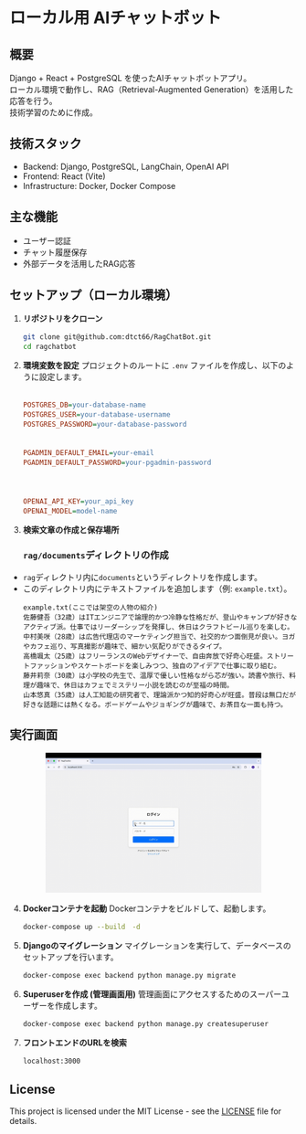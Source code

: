 # ローカル用 AIチャットボット
## 概要
Django + React + PostgreSQL を使ったAIチャットボットアプリ。  
ローカル環境で動作し、RAG（Retrieval-Augmented Generation）を活用した応答を行う。  
技術学習のために作成。

## 技術スタック
- Backend: Django, PostgreSQL, LangChain, OpenAI API
- Frontend: React (Vite)
- Infrastructure: Docker, Docker Compose

## 主な機能
- ユーザー認証
- チャット履歴保存
- 外部データを活用したRAG応答

## セットアップ（ローカル環境）


1. **リポジトリをクローン**
    ```bash
    git clone git@github.com:dtct66/RagChatBot.git
    cd ragchatbot
    ```

2. **環境変数を設定**
    プロジェクトのルートに `.env` ファイルを作成し、以下のように設定します。
    ```ini
    
    POSTGRES_DB=your-database-name
    POSTGRES_USER=your-database-username
    POSTGRES_PASSWORD=your-database-password

    
    PGADMIN_DEFAULT_EMAIL=your-email
    PGADMIN_DEFAULT_PASSWORD=your-pgadmin-password


    
    OPENAI_API_KEY=your_api_key
    OPENAI_MODEL=model-name
    ```

3. **検索文章の作成と保存場所**
    ### **`rag/documents`ディレクトリの作成**
- `rag`ディレクトリ内に`documents`というディレクトリを作成します。
- このディレクトリ内にテキストファイルを追加します（例: `example.txt`）。
    ```text
    example.txt(ここでは架空の人物の紹介)
    佐藤健吾（32歳）はITエンジニアで論理的かつ冷静な性格だが、登山やキャンプが好きなアクティブ派。仕事ではリーダーシップを発揮し、休日はクラフトビール巡りを楽しむ。
    中村美咲（28歳）は広告代理店のマーケティング担当で、社交的かつ面倒見が良い。ヨガやカフェ巡り、写真撮影が趣味で、細かい気配りができるタイプ。
    高橋颯太（25歳）はフリーランスのWebデザイナーで、自由奔放で好奇心旺盛。ストリートファッションやスケートボードを楽しみつつ、独自のアイデアで仕事に取り組む。
    藤井莉奈（30歳）は小学校の先生で、温厚で優しい性格ながら芯が強い。読書や旅行、料理が趣味で、休日はカフェでミステリー小説を読むのが至福の時間。
    山本悠真（35歳）は人工知能の研究者で、理論派かつ知的好奇心が旺盛。普段は無口だが好きな話題には熱くなる。ボードゲームやジョギングが趣味で、お茶目な一面も持つ。
    ```
## 実行画面
<p align="center">
  <img src="images/demo.gif" width="75%" style="max-width: 800px;">
</p>

4. **Dockerコンテナを起動**
    Dockerコンテナをビルドして、起動します。
    ```bash
    docker-compose up --build　-d
    ```


5. **Djangoのマイグレーション**
    マイグレーションを実行して、データベースのセットアップを行います。
    ```bash
    docker-compose exec backend python manage.py migrate
    ```

6. **Superuserを作成 (管理画面用)**
    管理画面にアクセスするためのスーパーユーザーを作成します。
    ```bash
    docker-compose exec backend python manage.py createsuperuser
    ```

7. **フロントエンドのURLを検索**
    ```bash
    localhost:3000
    ```


## License

This project is licensed under the MIT License - see the [LICENSE](LICENSE) file for details.

